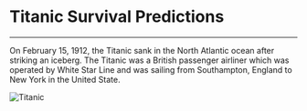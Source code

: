 # Titanic Survival Predictions
___
On February 15, 1912, the Titanic sank in the North Atlantic ocean after striking an iceberg. The Titanic was a British passenger airliner which was operated by White Star Line and was sailing from Southampton, England to New York in the United State.

![Titanic]()